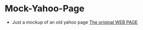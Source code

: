 # Mock-Yahoo-Page
* Just a mockup of an old yahoo page
[The original WEB PAGE](http://dmm-static.herokuapp.com/yahoo_ye.jpg)
